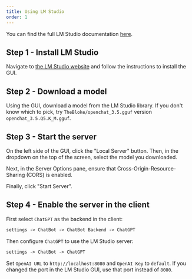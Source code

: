 ```yaml
---
title: Using LM Studio
order: 1
---
```


You can find the full LM Studio documentation [here](https://lmstudio.ai/).


## Step 1 - Install LM Studio

Navigate to [the LM Studio website](https://lmstudio.ai/) and follow the instructions to install the GUI.

## Step 2 - Download a model

Using the GUI, download a model from the LM Studio library. If you don't know which to pick, try `TheBloke/openchat_3.5.gguf` version `openchat_3.5.Q5.K_M.gguf`.

## Step 3 - Start the server

On the left side of the GUI, click the "Local Server" button. Then, in the dropdown on the top of the screen, select the model you downloaded.

Next, in the Server Options pane, ensure that Cross-Origin-Resource-Sharing (CORS) is enabled.

Finally, click "Start Server".

## Step 4 - Enable the server in the client

First select `ChatGPT` as the backend in the client:

```md
settings -> ChatBot -> ChatBot Backend -> ChatGPT
```

Then configure `ChatGPT` to use the LM Studio server:


```md
settings -> ChatBot -> ChatGPT

```

Set `OpenAI URL` to `http://localhost:8080` and `OpenAI Key` to `default`. If you changed the port in the LM Studio GUI, use that port instead of `8080`.
